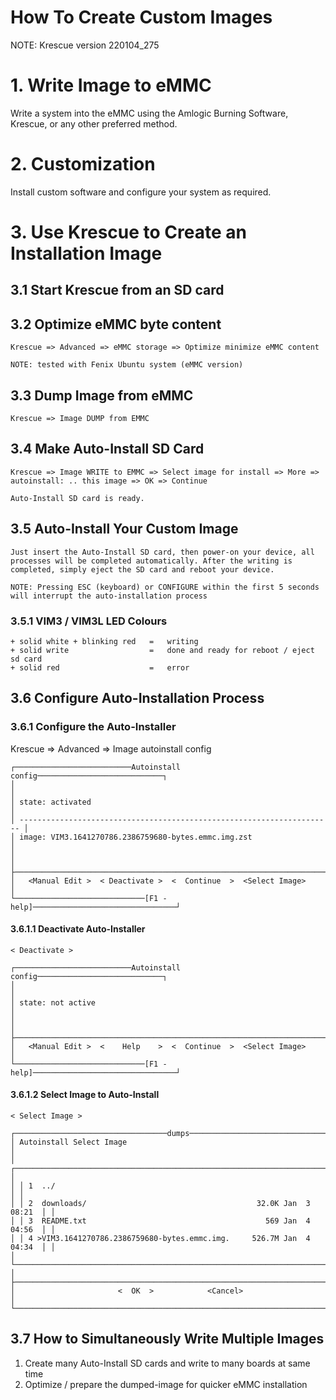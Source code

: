 How To Create Custom Images
====================

NOTE: Krescue version 220104_275

# 1. Write Image to eMMC

Write a system into the eMMC using the Amlogic Burning Software, Krescue, or any other preferred method.

# 2. Customization

Install custom software and configure your system as required.

# 3. Use Krescue to Create an Installation Image

## 3.1 Start Krescue from an SD card

## 3.2 Optimize eMMC byte content

    Krescue => Advanced => eMMC storage => Optimize minimize eMMC content

    NOTE: tested with Fenix Ubuntu system (eMMC version)

## 3.3 Dump Image from eMMC

    Krescue => Image DUMP from EMMC

## 3.4 Make Auto-Install SD Card

    Krescue => Image WRITE to EMMC => Select image for install => More => autoinstall: .. this image => OK => Continue

    Auto-Install SD card is ready.

## 3.5 Auto-Install Your Custom Image

    Just insert the Auto-Install SD card, then power-on your device, all processes will be completed automatically. After the writing is completed, simply eject the SD card and reboot your device.

    NOTE: Pressing ESC (keyboard) or CONFIGURE within the first 5 seconds will interrupt the auto-installation process

### 3.5.1 VIM3 / VIM3L LED Colours

    + solid white + blinking red   =   writing
    + solid write                  =   done and ready for reboot / eject sd card
    + solid red                    =   error

## 3.6 Configure Auto-Installation Process

### 3.6.1 Configure the Auto-Installer

Krescue => Advanced => Image autoinstall config

    ┌──────────────────────────Autoinstall config────────────────────────────┐
    │                                                                        │
    │ state: activated                                                       │
    │ ---------------------------------------------------------------------- │
    │ image: VIM3.1641270786.2386759680-bytes.emmc.img.zst                   │
    │                                                                        │
    ├────────────────────────────────────────────────────────────────────────┤
    │   <Manual Edit >  < Deactivate >  <  Continue  >  <Select Image>       │
    └─────────────────────────────[F1 - help]────────────────────────────────┘

#### 3.6.1.1 Deactivate Auto-Installer

    < Deactivate >

    ┌──────────────────────────Autoinstall config────────────────────────────┐
    │                                                                        │
    │ state: not active                                                      │
    │                                                                        │
    ├────────────────────────────────────────────────────────────────────────┤
    │   <Manual Edit >  <    Help    >  <  Continue  >  <Select Image>       │
    └─────────────────────────────[F1 - help]────────────────────────────────┘

#### 3.6.1.2 Select Image to Auto-Install

    < Select Image >

    ┌──────────────────────────────────dumps─────────────────────────────────────┐
    │ Autoinstall Select Image                                                   │
    │ ┌────────────────────────────────────────────────────────────────────────┐ │
    │ │ 1  ../                                                                 │ │
    │ │ 2  downloads/                                      32.0K Jan  3 08:21  │ │
    │ │ 3  README.txt                                        569 Jan  4 04:56  │ │
    │ │ 4 >VIM3.1641270786.2386759680-bytes.emmc.img.     526.7M Jan  4 04:34  │ │
    │ └────────────────────────────────────────────────────────────────────────┘ │
    ├────────────────────────────────────────────────────────────────────────────┤
    │                       <  OK  >            <Cancel>                         │
    └────────────────────────────────────────────────────────────────────────────┘

## 3.7 How to Simultaneously Write Multiple Images

1) Create many Auto-Install SD cards and write to many boards at same time
2) Optimize / prepare the dumped-image for quicker eMMC installation
